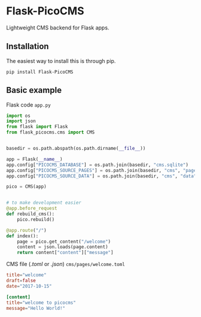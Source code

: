 Flask-PicoCMS
=============

Lightweight CMS backend for Flask apps.

Installation
------------
The easiest way to install this is through pip.
```
pip install Flask-PicoCMS
```

Basic example
-------------
Flask code `app.py`

```python
import os
import json
from flask import Flask
from flask_picocms.cms import CMS


basedir = os.path.abspath(os.path.dirname(__file__))

app = Flask(__name__)
app.config["PICOCMS_DATABASE"] = os.path.join(basedir, "cms.sqlite")
app.config["PICOCMS_SOURCE_PAGES"] = os.path.join(basedir, "cms", "pages")
app.config["PICOCMS_SOURCE_DATA"] = os.path.join(basedir, "cms", "data")

pico = CMS(app)


# to make development easier
@app.before_request
def rebuild_cms():
    pico.rebuild()

@app.route("/")
def index():
    page = pico.get_content("/welcome")
    content = json.loads(page.content)
    return content["content"]["message"]
```

CMS file (*.toml* or *.json*) `cms/pages/welcome.toml`

```toml
title="welcome"
draft=false
date="2017-10-15"

[content]
title="welcome to picocms"
message="Hello World!"
```